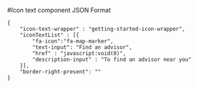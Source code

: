 #Icon text component
JSON Format
```
{
    "icon-text-wrapper" : "getting-started-icon-wrapper",
    "iconTextList" : [{
        "fa-icon":"fa-map-marker",
        "text-input": "Find an advisor",
        "href" : "javascript:void(0)",
        "description-input" : "To find an advisor near you"
    }],
    "border-right-present": ""
}
```
<!-- icon-text-wrapper classes available are social-link-icon-wrapper, right-nav-icon-wrapper, cta-content-icon-wrapper, mega-menu-icon-wrapper getting-started-icon-wrapper-->
<!-- "border-right-present": "text-border-right" -->